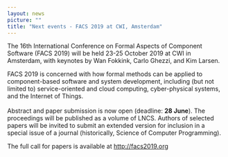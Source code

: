 ```yaml
---
layout: news
picture: ""
title: "Next events - FACS 2019 at CWI, Amsterdam"
---
```


<p>The 16th International Conference on Formal Aspects of Component Software (FACS 2019) will be held 23-25 October 2019 at CWI in Amsterdam, with keynotes by Wan Fokkink, Carlo Ghezzi, and Kim Larsen.</p>

<p>FACS 2019 is concerned with how formal methods can be applied to component-based software and system development, including (but not limited to) service-oriented and cloud computing, cyber-physical systems, and the Internet of Things.<br />
<br />
Abstract and paper submission is now open (deadline: <strong>28 June</strong>). The proceedings will be published as a volume of LNCS. Authors of selected papers will be invited to submit an extended version for inclusion in a special issue of a journal (historically, Science of Computer Programming).</p>

<p>The full call for papers is available at <a href="http://facs2019.org">http://facs2019.org</a></p>

		